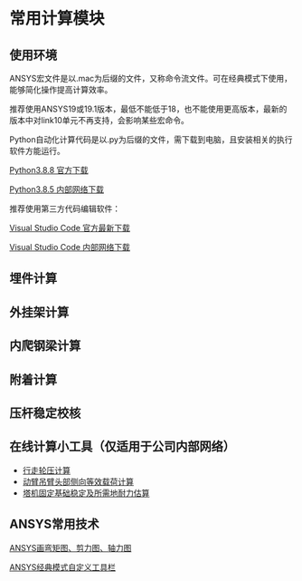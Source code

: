 # 常用计算模块
## 使用环境

ANSYS宏文件是以.mac为后缀的文件，又称命令流文件。可在经典模式下使用，能够简化操作提高计算效率。

推荐使用ANSYS19或19.1版本，最低不能低于18，也不能使用更高版本，最新的版本中对link10单元不再支持，会影响某些宏命令。

Python自动化计算代码是以.py为后缀的文件，需下载到电脑，且安装相关的执行软件方能运行。

[Python3.8.8 官方下载](https://www.python.org/ftp/python/3.8.8/python-3.8.8-amd64.exe)

[Python3.8.5 内部网络下载](‪http://192.168.16.198/python.html)

推荐使用第三方代码编辑软件：

[Visual Studio Code 官方最新下载](https://code.visualstudio.com/sha/download?build=stable&os=win32-x64-user)

[Visual Studio Code 内部网络下载](‪http://192.168.16.198/vscode.html)

## 埋件计算


## 外挂架计算



## 内爬钢梁计算

## 附着计算

## 压杆稳定校核

## 在线计算小工具（仅适用于公司内部网络）

* [行走轮压计算](http://192.168.16.198/lunya.php)
* [动臂吊臂头部侧向等效载荷计算](http://192.168.16.198/pianbai.php)
* [塔机固定基础稳定及所需地耐力估算](http://192.168.16.198/jichu.php)

## ANSYS常用技术

[ANSYS画弯矩图、剪力图、轴力图](ANSYS画弯矩图、剪力图、轴力图.md)

[ANSYS经典模式自定义工具栏](ANSYS经典模式自定义工具栏.md)

